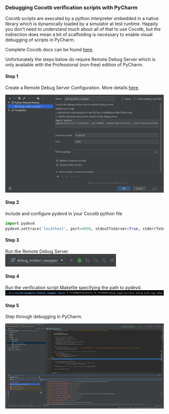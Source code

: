 
### Debugging Cocotb verification scripts with PyCharm

Cocotb scripts are executed by a python interpreter embedded in a native library which is dynamically loaded by a simulator at test runtime. Happily you don't need to understand much about all of that to use Cocotb, but the indirection does mean a bit of scaffolding is necessary to enable visual debugging of scripts in PyCharm. 

Complete Cocotb docs can be found [here](https://cocotb.readthedocs.io/en/latest/).

Unfortunately the steps below do require Remote Debug Server which is only available with the Professional (non-free) edition of PyCharm. 



#### Step 1

Create a Remote Debug Server Configuration. More details [here](https://www.jetbrains.com/help/pycharm/2016.3/remote-debugging.html#6).

 ![Step 1](../assets/cocotb-pycharm/step1.png)

#### Step 2 

Include and configure pydevd in your Cocotb python file

```python
import pydevd
pydevd.settrace('localhost', port=9090, stdoutToServer=True, stderrToServer=True)
```

#### Step 3

Run the Remote Debug Server
![Step 3](../assets/cocotb-pycharm/step3.png)

#### Step 4 

Run the verification script Makefile specifying the path to pydevd.
![Step 4](../assets/cocotb-pycharm/step4.png)


#### Step 5 

Step through debugging in PyCharm.

![Step 5](../assets/cocotb-pycharm/step5.png)




